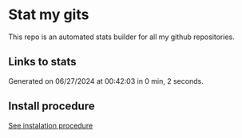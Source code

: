 # Stat my gits

This repo is an automated stats builder for all my github repositories.

## Links to stats


Generated on 06/27/2024 at 00:42:03 in 0 min, 2 seconds.

## Install procedure

[See instalation procedure](./src/install.md)
